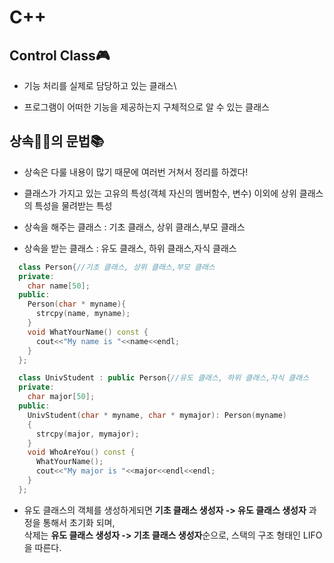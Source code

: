 # C++

## Control Class🎮

- 기능 처리를 실제로 담당하고 있는 클래스\

- 프로그램이 어떠한 기능을 제공하는지 구체적으로 알 수 있는 클래스

## 상속👨‍👦의 문법📚

- 상속은 다룰 내용이 많기 때문에 여러번 거쳐서 정리를 하겠다!

- 클래스가 가지고 있는 고유의 특성(객체 자신의 멤버함수, 변수) 이외에 상위 클래스의 특성을 물려받는 특성

- 상속을 해주는 클래스 : 기초 클래스, 상위 클래스,부모 클래스

- 상속을 받는 클래스 : 유도 클래스, 하위 클래스,자식 클래스

```cpp
  class Person{//기초 클래스, 상위 클래스,부모 클래스
  private:
    char name[50];
  public:
    Person(char * myname){
      strcpy(name, myname);
    }
    void WhatYourName() const {
      cout<<"My name is "<<name<<endl;
    }
  };

  class UnivStudent : public Person{//유도 클래스, 하위 클래스,자식 클래스
  private:
    char major[50];
  public:
    UnivStudent(char * myname, char * mymajor): Person(myname)
    {
      strcpy(major, mymajor);
    }
    void WhoAreYou() const {
      WhatYourName();
      cout<<"My major is "<<major<<endl<<endl;
    }
  };
```

- 유도 클래스의 객체를 생성하게되면 **기초 클래스 생성자 -> 유도 클래스 생성자** 과정을 통해서 초기화 되며,<br> 삭제는 **유도 클래스 생성자 -> 기초 클래스 생성자**순으로, 스택의 구조 형태인 LIFO을 따른다.
